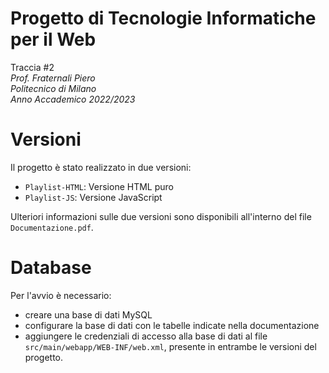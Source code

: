 # Progetto di Tecnologie Informatiche per il Web
Traccia #2<br>
*Prof. Fraternali Piero*<br>
*Politecnico di Milano*<br>
*Anno Accademico 2022/2023*
# Versioni
Il progetto è stato realizzato in due versioni:
* `Playlist-HTML`: Versione HTML puro
* `Playlist-JS`: Versione JavaScript

Ulteriori informazioni sulle due versioni sono disponibili all'interno del file `Documentazione.pdf`.
# Database
Per l'avvio è necessario:
* creare una base di dati MySQL
* configurare la base di dati con le tabelle indicate nella documentazione
* aggiungere le credenziali di accesso alla base di dati al file `src/main/webapp/WEB-INF/web.xml`, presente in entrambe le versioni del progetto.
